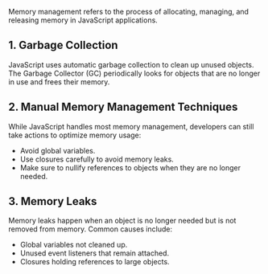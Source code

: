 Memory management refers to the process of allocating, managing, and releasing memory in JavaScript applications.

## 1. **Garbage Collection**

JavaScript uses automatic garbage collection to clean up unused objects. The Garbage Collector (GC) periodically looks for objects that are no longer in use and frees their memory.

## 2. **Manual Memory Management Techniques**

While JavaScript handles most memory management, developers can still take actions to optimize memory usage:

- Avoid global variables.
- Use closures carefully to avoid memory leaks.
- Make sure to nullify references to objects when they are no longer needed.

## 3. **Memory Leaks**

Memory leaks happen when an object is no longer needed but is not removed from memory. Common causes include:

- Global variables not cleaned up.
- Unused event listeners that remain attached.
- Closures holding references to large objects.
